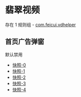 # 翡翠视频

存在 1 规则组 - [com.feicui.vdhelper](/src/apps/com.feicui.vdhelper.ts)

## 首页广告弹窗

默认禁用

- [快照-0](https://i.gkd.li/import/12700749)
- [快照-1](https://i.gkd.li/import/12700759)
- [快照-2](https://i.gkd.li/import/12700800)
- [快照-3](https://i.gkd.li/import/12700837)
- [快照-4](https://i.gkd.li/import/12700848)
